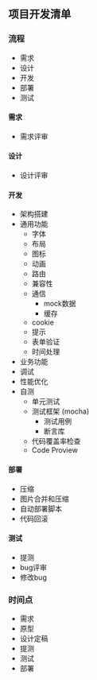 ## 项目开发清单

### 流程
* 需求
* 设计
* 开发
* 部署
* 测试

#### 需求
* 需求评审

#### 设计
* 设计评审

#### 开发
* 架构搭建
* 通用功能  
   * 字体
   * 布局
   * 图标
   * 动画
   * 路由
   * 兼容性
   * 通信
     * mock数据
     * 缓存
   * cookie     
   * 提示
   * 表单验证
   * 时间处理      
* 业务功能
* 调试
* 性能优化
* 自测
   * 单元测试
   * 测试框架 (mocha)
     * 测试用例
     * 断言库
   * 代码覆盖率检查
   * Code Proview
   

#### 部署
* 压缩
* 图片合并和压缩
* 自动部署脚本
* 代码回滚

#### 测试
* 提测
* bug评审
* 修改bug

### 时间点
* 需求
* 原型
* 设计定稿
* 提测
* 测试
* 部署


